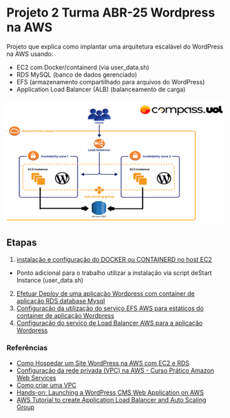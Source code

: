 # Projeto 2 Turma ABR-25 Wordpress na AWS

Projeto que explica como implantar uma arquitetura escalável do WordPress na AWS usando:
- EC2 com Docker/containerd (via user_data.sh)
- RDS MySQL (banco de dados gerenciado)
- EFS (armazenamento compartilhado para arquivos do WordPress)
- Application Load Balancer (ALB) (balanceamento de carga)

![alt text](estrutura/image-4.png)

## Etapas

1. [instalação e configuração do DOCKER ou CONTAINERD no host EC2](ETAPA-1.md)
- Ponto adicional para o trabalho utilizar a instalação via script deStart Instance (user_data.sh)
2. [Efetuar Deploy de uma aplicação Wordpress com container de aplicação RDS database Mysql](ETAPA-2.md)
3. [Configuração da utilização do serviço EFS AWS para estáticos do container de aplicação Wordpress](ETAPA-3.md)
4. [Configuração do serviço de Load Balancer AWS para a aplicação Wordpress](ETAPA-4.md)


### Referências

- [Como Hospedar um Site WordPress na AWS com EC2 e RDS](https://www.youtube.com/watch?v=gLGfMrNDSmU&t=454s&ab_channel=UDSTecnologia)
- [Configuração da rede privada (VPC) na AWS - Curso Prático Amazon Web Services](https://www.youtube.com/watch?v=WMsADIgy4ms)
- [Como criar uma VPC](https://docs.aws.amazon.com/pt_br/vpc/latest/userguide/create-vpc.html)
- [Hands-on: Launching a WordPress CMS Web Application on AWS](https://youtu.be/9Wg1pEft7Ns)
- [AWS Tutorial to create Application Load Balancer and Auto Scaling Group](https://www.youtube.com/watch?v=fZuxp_pOzgI&ab_channel=CloudChamp)